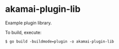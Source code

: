 # akamai-plugin-lib

Example plugin library.

To build, execute:
```
$ go build -buildmode=plugin -o akamai-plugin-lib
```

